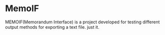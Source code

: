 # MemoIF
MEMOIF(Memorandum Interface) is a project developed for testing different output methods for exporting a text file. just it.

